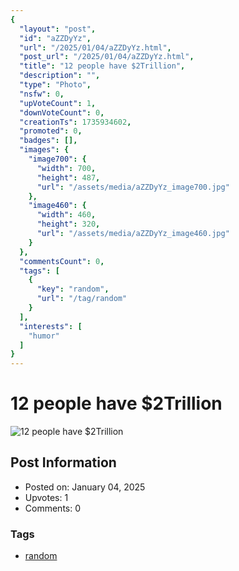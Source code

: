 ```yaml
---
{
  "layout": "post",
  "id": "aZZDyYz",
  "url": "/2025/01/04/aZZDyYz.html",
  "post_url": "/2025/01/04/aZZDyYz.html",
  "title": "12 people have $2Trillion",
  "description": "",
  "type": "Photo",
  "nsfw": 0,
  "upVoteCount": 1,
  "downVoteCount": 0,
  "creationTs": 1735934602,
  "promoted": 0,
  "badges": [],
  "images": {
    "image700": {
      "width": 700,
      "height": 487,
      "url": "/assets/media/aZZDyYz_image700.jpg"
    },
    "image460": {
      "width": 460,
      "height": 320,
      "url": "/assets/media/aZZDyYz_image460.jpg"
    }
  },
  "commentsCount": 0,
  "tags": [
    {
      "key": "random",
      "url": "/tag/random"
    }
  ],
  "interests": [
    "humor"
  ]
}
---
```


# 12 people have $2Trillion

![12 people have $2Trillion](/assets/media/aZZDyYz_image700.jpg)

## Post Information

- Posted on: January 04, 2025
- Upvotes: 1
- Comments: 0

### Tags

- [random](/tag/random)
